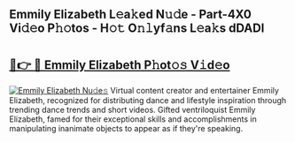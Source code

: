 ## Emmily Elizabeth L𝚎a𝚔ed N𝚞𝚍e - Part-4X0 Vi𝚍𝚎o P𝚑𝚘tos - H𝚘𝚝 O𝚗𝚕yf𝚊ns L𝚎a𝚔s dDADl

# <h2><a href="http://kfc4c2.oniu.top/?m=Emmily+Elizabeth">🔗👉 🔴 Emmily Elizabeth P𝚑ot𝚘𝚜 V𝚒d𝚎o</a></h2>

[![Emmily Elizabeth Nu𝚍e𝚜](https://i.imgur.com/0qMVB7G.gif)](http://kfc4c2.oniu.top/?m=Emmily+Elizabeth)
Virtual content creator and entertainer Emmily Elizabeth, recognized for distributing dance and lifestyle inspiration through trending dance trends and short videos. Gifted ventriloquist Emmily Elizabeth, famed for their exceptional skills and accomplishments in manipulating inanimate objects to appear as if they're speaking.  

